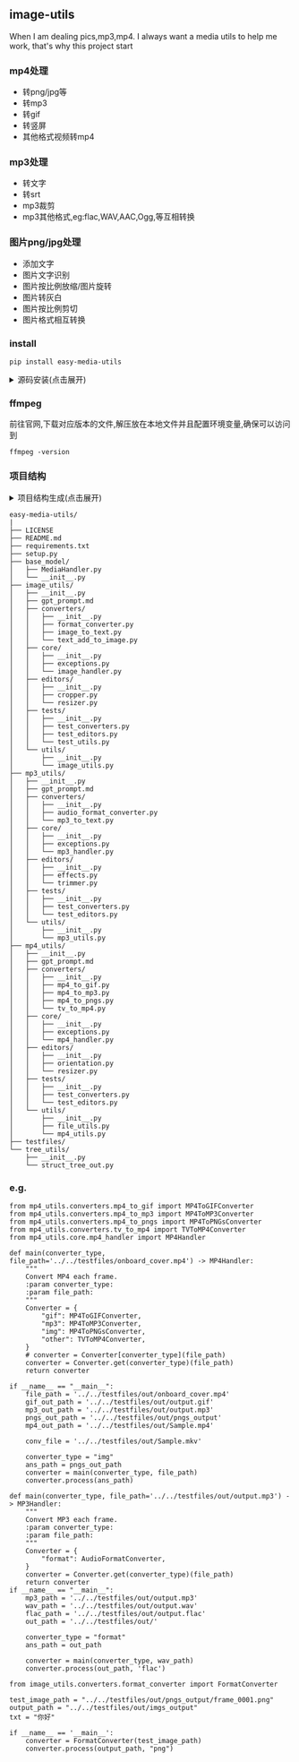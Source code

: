 ## image-utils

When I am dealing pics,mp3,mp4. I always want a media utils to help me work, that's why this project start

### mp4处理

* 转png/jpg等
* 转mp3
* 转gif
* 转竖屏
* 其他格式视频转mp4

### mp3处理

* 转文字
* 转srt
* mp3裁剪
* mp3其他格式,eg:flac,WAV,AAC,Ogg,等互相转换

### 图片png/jpg处理

* 添加文字
* 图片文字识别
* 图片按比例放缩/图片旋转
* 图片转灰白
* 图片按比例剪切
* 图片格式相互转换

### install

```
pip install easy-media-utils
```

<details>
<summary>源码安装(点击展开) </summary>
# pip freeze > requirements.txt

git clone https://github.com/aceliuchanghong/easy-media-utils.git

conda create -n dealMedia python=3.11

conda activate dealMedia

pip install -r requirements.txt
</details>

### ffmpeg

前往官网,下载对应版本的文件,解压放在本地文件并且配置环境变量,确保可以访问到

```
ffmpeg -version
```

### 项目结构

<details>
<summary>项目结构生成(点击展开) </summary>
from tree_utils.struct_tree_out import print_tree

path = r'D:\aprojectPython\pythonProject\easy-media-utils'

print_tree(path)
</details>

```
easy-media-utils/
|
├── LICENSE
├── README.md
├── requirements.txt
├── setup.py
├── base_model/
│   ├── MediaHandler.py
│   └── __init__.py
├── image_utils/
│   ├── __init__.py
│   ├── gpt_prompt.md
│   ├── converters/
│   │   ├── __init__.py
│   │   ├── format_converter.py
│   │   ├── image_to_text.py
│   │   └── text_add_to_image.py
│   ├── core/
│   │   ├── __init__.py
│   │   ├── exceptions.py
│   │   └── image_handler.py
│   ├── editors/
│   │   ├── __init__.py
│   │   ├── cropper.py
│   │   └── resizer.py
│   ├── tests/
│   │   ├── __init__.py
│   │   ├── test_converters.py
│   │   ├── test_editors.py
│   │   └── test_utils.py
│   └── utils/
│       ├── __init__.py
│       └── image_utils.py
├── mp3_utils/
│   ├── __init__.py
│   ├── gpt_prompt.md
│   ├── converters/
│   │   ├── __init__.py
│   │   ├── audio_format_converter.py
│   │   └── mp3_to_text.py
│   ├── core/
│   │   ├── __init__.py
│   │   ├── exceptions.py
│   │   └── mp3_handler.py
│   ├── editors/
│   │   ├── __init__.py
│   │   ├── effects.py
│   │   └── trimmer.py
│   ├── tests/
│   │   ├── __init__.py
│   │   ├── test_converters.py
│   │   └── test_editors.py
│   └── utils/
│       ├── __init__.py
│       └── mp3_utils.py
├── mp4_utils/
│   ├── __init__.py
│   ├── gpt_prompt.md
│   ├── converters/
│   │   ├── __init__.py
│   │   ├── mp4_to_gif.py
│   │   ├── mp4_to_mp3.py
│   │   ├── mp4_to_pngs.py
│   │   └── tv_to_mp4.py
│   ├── core/
│   │   ├── __init__.py
│   │   ├── exceptions.py
│   │   └── mp4_handler.py
│   ├── editors/
│   │   ├── __init__.py
│   │   ├── orientation.py
│   │   └── resizer.py
│   ├── tests/
│   │   ├── __init__.py
│   │   ├── test_converters.py
│   │   └── test_editors.py
│   └── utils/
│       ├── __init__.py
│       ├── file_utils.py
│       └── mp4_utils.py
├── testfiles/
└── tree_utils/
    ├── __init__.py
    └── struct_tree_out.py
```

### e.g.

```mp4
from mp4_utils.converters.mp4_to_gif import MP4ToGIFConverter
from mp4_utils.converters.mp4_to_mp3 import MP4ToMP3Converter
from mp4_utils.converters.mp4_to_pngs import MP4ToPNGsConverter
from mp4_utils.converters.tv_to_mp4 import TVToMP4Converter
from mp4_utils.core.mp4_handler import MP4Handler

def main(converter_type, file_path='../../testfiles/onboard_cover.mp4') -> MP4Handler:
    """
    Convert MP4 each frame.
    :param converter_type:
    :param file_path:
    """
    Converter = {
        "gif": MP4ToGIFConverter,
        "mp3": MP4ToMP3Converter,
        "img": MP4ToPNGsConverter,
        "other": TVToMP4Converter,
    }
    # converter = Converter[converter_type](file_path)
    converter = Converter.get(converter_type)(file_path)
    return converter

if __name__ == "__main__":
    file_path = '../../testfiles/out/onboard_cover.mp4'
    gif_out_path = '../../testfiles/out/output.gif'
    mp3_out_path = '../../testfiles/out/output.mp3'
    pngs_out_path = '../../testfiles/out/pngs_output'
    mp4_out_path = '../../testfiles/out/Sample.mp4'

    conv_file = '../../testfiles/out/Sample.mkv'

    converter_type = "img"
    ans_path = pngs_out_path
    converter = main(converter_type, file_path)
    converter.process(ans_path)
```

```mp3
def main(converter_type, file_path='../../testfiles/out/output.mp3') -> MP3Handler:
    """
    Convert MP3 each frame.
    :param converter_type:
    :param file_path:
    """
    Converter = {
        "format": AudioFormatConverter,
    }
    converter = Converter.get(converter_type)(file_path)
    return converter
if __name__ == "__main__":
    mp3_path = '../../testfiles/out/output.mp3'
    wav_path = '../../testfiles/out/output.wav'
    flac_path = '../../testfiles/out/output.flac'
    out_path = '../../testfiles/out/'

    converter_type = "format"
    ans_path = out_path

    converter = main(converter_type, wav_path)
    converter.process(out_path, 'flac')
```

```img
from image_utils.converters.format_converter import FormatConverter

test_image_path = "../../testfiles/out/pngs_output/frame_0001.png"
output_path = "../../testfiles/out/imgs_output"
txt = "你好"

if __name__ == '__main__':
    converter = FormatConverter(test_image_path)
    converter.process(output_path, "png")

```
